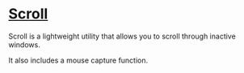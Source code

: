 [Scroll](http://petethegoat.github.io/Scroll)
======

Scroll is a lightweight utility that allows you to scroll through inactive windows.

It also includes a mouse capture function.